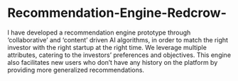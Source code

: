 # Recommendation-Engine-Redcrow-

I have developed a recommendation engine prototype through ‘collaborative’ and ‘content’ driven AI algorithms, in order to match the right investor with the right startup at the right time. We leverage multiple attributes, catering to the investors’ preferences and objectives. This engine also facilitates new users who don’t have any history on the platform by providing more generalized recommendations. 
